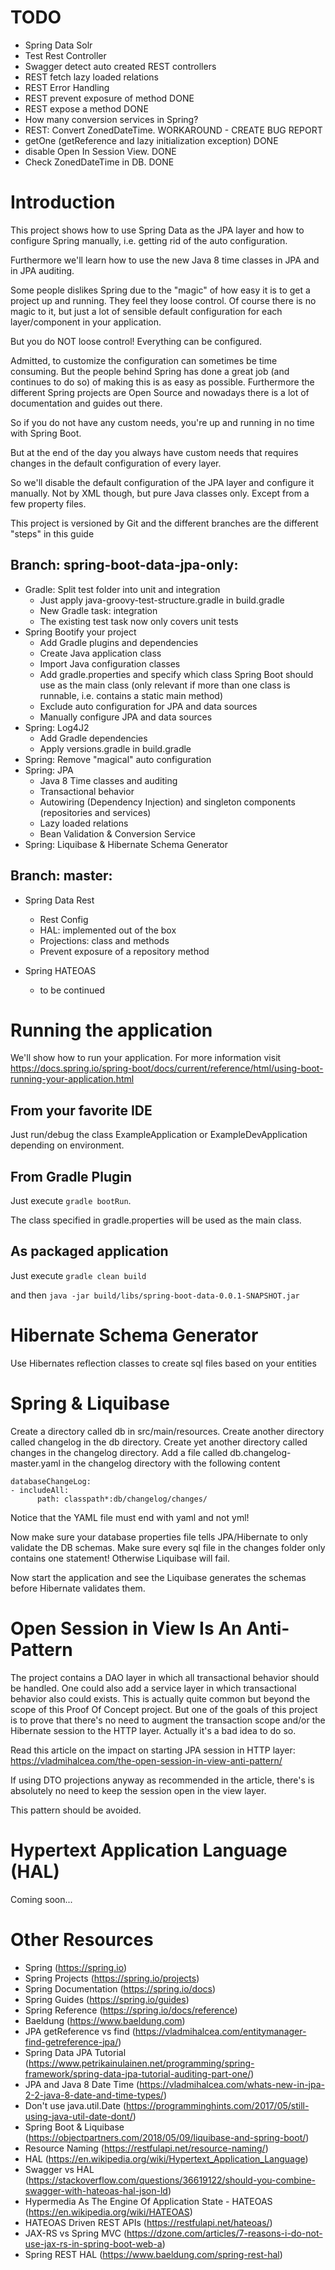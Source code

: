 
# TODO

- Spring Data Solr
- Test Rest Controller
- Swagger detect auto created REST controllers
- REST fetch lazy loaded relations
- REST Error Handling
- REST prevent exposure of method DONE
- REST expose a method DONE
- How many conversion services in Spring?
- REST: Convert ZonedDateTime. WORKAROUND - CREATE BUG REPORT
- getOne (getReference and lazy initialization exception) DONE
- disable Open In Session View. DONE
- Check ZonedDateTime in DB. DONE

# Introduction

This project shows how to use Spring Data as the JPA layer and how to configure Spring manually, i.e. getting rid of the auto configuration.

Furthermore we'll learn how to use the new Java 8 time classes in JPA and in JPA auditing.

Some people dislikes Spring due to the "magic" of how easy it is to get a project up and running.
They feel they loose control.
Of course there is no magic to it, but just a lot of sensible default configuration for each layer/component in your application.

But you do NOT loose control! Everything can be configured.

Admitted, to customize the configuration can sometimes be time consuming.
But the people behind Spring has done a great job (and continues to do so) of making this is as easy as possible.
Furthermore the different Spring projects are Open Source and nowadays there is a lot of documentation and guides out there.

So if you do not have any custom needs, you're up and running in no time with Spring Boot.

But at the end of the day you always have custom needs that requires changes in the default configuration of every layer.

So we'll disable the default configuration of the JPA layer and configure it manually.
Not by XML though, but pure Java classes only. Except from a few property files.

This project is versioned by Git and the different branches are the different "steps" in this guide

## Branch: spring-boot-data-jpa-only:

- Gradle: Split test folder into unit and integration
    - Just apply java-groovy-test-structure.gradle in build.gradle
    - New Gradle task: integration
    - The existing test task now only covers unit tests
- Spring Bootify your project
    - Add Gradle plugins and dependencies
    - Create Java application class
    - Import Java configuration classes
    - Add gradle.properties and specify which class Spring Boot should use as the main class (only relevant if more than one class is runnable, i.e. contains a static main method)
    - Exclude auto configuration for JPA and data sources
    - Manually configure JPA and data sources    
- Spring: Log4J2
    - Add Gradle dependencies
    - Apply versions.gradle in build.gradle
- Spring: Remove "magical" auto configuration
- Spring: JPA
    - Java 8 Time classes and auditing
    - Transactional behavior
    - Autowiring (Dependency Injection) and singleton components (repositories and services)
    - Lazy loaded relations
    - Bean Validation & Conversion Service
- Spring: Liquibase & Hibernate Schema Generator


## Branch: master:

- Spring Data Rest
    - Rest Config
    - HAL: implemented out of the box
    - Projections: class and methods
    - Prevent exposure of a repository method
    
- Spring HATEOAS
    - to be continued
    

# Running the application

We'll show how to run your application.
For more information visit https://docs.spring.io/spring-boot/docs/current/reference/html/using-boot-running-your-application.html

## From your favorite IDE

Just run/debug the class ExampleApplication or ExampleDevApplication depending on environment.

## From Gradle Plugin

Just execute `gradle bootRun`.

The class specified in gradle.properties will be used as the main class.

## As packaged application

Just execute `gradle clean build`

and then `java -jar build/libs/spring-boot-data-0.0.1-SNAPSHOT.jar`

# Hibernate Schema Generator

Use Hibernates reflection classes to create sql files based on your entities

# Spring & Liquibase

Create a directory called db in src/main/resources.
Create another directory called changelog in the db directory.
Create yet another directory called changes in the changelog directory.
Add a file called db.changelog-master.yaml in the changelog directory with the following content

```
databaseChangeLog:
- includeAll:
      path: classpath*:db/changelog/changes/
```

Notice that the YAML file must end with yaml and not yml!

Now make sure your database properties file tells JPA/Hibernate to only validate the DB schemas.
Make sure every sql file in the changes folder only contains one statement! Otherwise Liquibase will fail.

Now start the application and see the Liquibase generates the schemas before Hibernate validates them.


# Open Session in View Is An Anti-Pattern

The project contains a DAO layer in which all transactional behavior should be handled.
One could also add a service layer in which transactional behavior also could exists.
This is actually quite common but beyond the scope of this Proof Of Concept project.
But one of the goals of this project is to prove that there's no need to augment the transaction scope and/or the Hibernate session to the HTTP layer.
Actually it's a bad idea to do so. 

Read this article on the impact on starting JPA session in HTTP layer:
https://vladmihalcea.com/the-open-session-in-view-anti-pattern/

If using DTO projections anyway as recommended in the article, there's is absolutely no need to keep the session open in the view layer.

This pattern should be avoided.

# Hypertext Application Language (HAL)

Coming soon...

# Other Resources

- Spring (https://spring.io)
- Spring Projects (https://spring.io/projects)
- Spring Documentation (https://spring.io/docs)
- Spring Guides (https://spring.io/guides)
- Spring Reference (https://spring.io/docs/reference)
- Baeldung (https://www.baeldung.com)
- JPA getReference vs find (https://vladmihalcea.com/entitymanager-find-getreference-jpa/)
- Spring Data JPA Tutorial (https://www.petrikainulainen.net/programming/spring-framework/spring-data-jpa-tutorial-auditing-part-one/)
- JPA and Java 8 Date Time (https://vladmihalcea.com/whats-new-in-jpa-2-2-java-8-date-and-time-types/)
- Don't use java.util.Date (https://programminghints.com/2017/05/still-using-java-util-date-dont/)
- Spring Boot & Liquibase (https://objectpartners.com/2018/05/09/liquibase-and-spring-boot/)
- Resource Naming (https://restfulapi.net/resource-naming/)
- HAL (https://en.wikipedia.org/wiki/Hypertext_Application_Language)
- Swagger vs HAL (https://stackoverflow.com/questions/36619122/should-you-combine-swagger-with-hateoas-hal-json-ld)
- Hypermedia As The Engine Of Application State - HATEOAS (https://en.wikipedia.org/wiki/HATEOAS)
- HATEOAS Driven REST APIs (https://restfulapi.net/hateoas/)
- JAX-RS vs Spring MVC (https://dzone.com/articles/7-reasons-i-do-not-use-jax-rs-in-spring-boot-web-a)
- Spring REST HAL (https://www.baeldung.com/spring-rest-hal)
